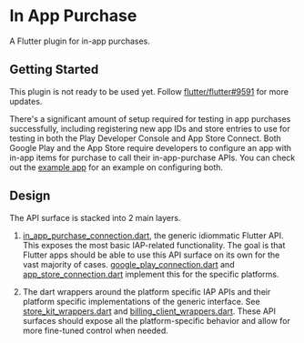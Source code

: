 # In App Purchase

A Flutter plugin for in-app purchases.

## Getting Started

This plugin is not ready to be used yet. Follow
[flutter/flutter#9591](https://github.com/flutter/flutter/issues/9591) for more
updates.

There's a significant amount of setup required for testing in app purchases
successfully, including registering new app IDs and store entries to use for
testing in both the Play Developer Console and App Store Connect. Both Google
Play and the App Store require developers to configure an app with in-app items
for purchase to call their in-app-purchase APIs. You can check out the [example
app](example/README.md) for an example on configuring both.

## Design

The API surface is stacked into 2 main layers.

1. [in_app_purchase_connection.dart](lib/src/in_app_purchase_connection.dart),
   the generic idiommatic Flutter API. This exposes the most basic IAP-related
   functionality. The goal is that Flutter apps should be able to use this API
   surface on its own for the vast majority of cases.
   [google_play_connection.dart](lib/src/google_play_connection.dart) and
   [app_store_connection.dart](lib/src/app_store_connection.dart) implement this
   for the specific platforms.

2. The dart wrappers around the platform specific IAP APIs and their platform
   specific implementations of the generic interface. See
   [store_kit_wrappers.dart](lib/src/store_kit_wrappers.dart) and
   [billing_client_wrappers.dart](lib/src/billing_client_wrappers.dart). These
   API surfaces should expose all the platform-specific behavior and allow for
   more fine-tuned control when needed.
